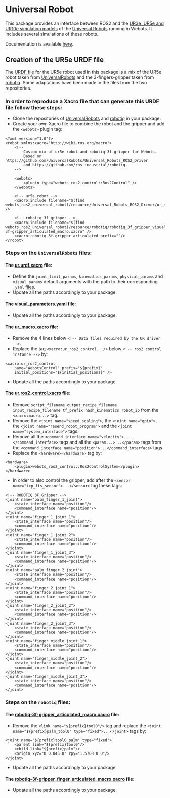 # Universal Robot

This package provides an interface between ROS2 and the [UR3e, UR5e and UR10e simulation models](https://cyberbotics.com/doc/guide/ure) of the [Universal Robots](https://www.universal-robots.com) running in Webots.
It includes several simulations of these robots.

Documentation is available [here](https://github.com/cyberbotics/webots_ros2/wiki/Example-Universal-Robots).

## Creation of the UR5e URDF file

The [URDF file](https://github.com/cyberbotics/webots_ros2/blob/master/webots_ros2_universal_robot/resource/ur5e_with_gripper.urdf) for the UR5e robot used in this package is a mix of the UR5e robot taken from [UniversalRobots](https://github.com/UniversalRobots/Universal_Robots_ROS2_Driver) and the 3-fingers-gripper taken from [robotiq](https://github.com/ros-industrial/robotiq).
Some adaptations have been made in the files from the two repositories.

### In order to reproduce a Xacro file that can generate this URDF file follow these steps:
- Clone the repositories of [UniversalRobots](https://github.com/UniversalRobots/Universal_Robots_ROS2_Driver) and [robotiq](https://github.com/ros-industrial/robotiq) in your package.
- Create your own Xacro file to combine the robot and the gripper and add the `<webots>` plugin tag:
```
<?xml version="1.0"?>
<robot xmlns:xacro="http://wiki.ros.org/xacro">
    <!--
        Custom mix of ur5e robot and robotiq 3f gripper for Webots.
        Based on https://github.com/UniversalRobots/Universal_Robots_ROS2_Driver
        and https://github.com/ros-industrial/robotiq.
    -->

    <webots>
        <plugin type="webots_ros2_control::Ros2Control" />
    </webots>

    <!-- ur5e robot -->
    <xacro:include filename="$(find webots_ros2_universal_robot)/resource/Universal_Robots_ROS2_Driver/ur_description/urdf/ur.urdf.xacro" />

    <!-- robotiq 3f gripper -->
    <xacro:include filename="$(find webots_ros2_universal_robot)/resource/robotiq/robotiq_3f_gripper_visualization/cfg/robotiq-3f-gripper_articulated_macro.xacro" />
    <xacro:robotiq-3f-gripper_articulated prefix=""/>
</robot>
```

### Steps on the `UniversalRobots` files:

#### The [ur.urdf.xacro](https://github.com/UniversalRobots/Universal_Robots_ROS2_Driver/blob/foxy/ur_description/urdf/ur.urdf.xacro) file:
- Define the `joint_limit_params`, `kinematics_params`, `physical_params` and `visual_params` default arguments with the path to their corresponding `.yaml` [files](https://github.com/UniversalRobots/Universal_Robots_ROS2_Driver/tree/foxy/ur_description/config/ur5e).
- Update all the paths accordingly to your package.

#### The [visual_parameters.yaml](https://github.com/UniversalRobots/Universal_Robots_ROS2_Driver/blob/foxy/ur_description/config/ur5e/visual_parameters.yaml) file:
- Update all the paths accordingly to your package.

#### The [ur_macro.xacro](https://github.com/UniversalRobots/Universal_Robots_ROS2_Driver/blob/foxy/ur_description/urdf/ur_macro.xacro) file:
- Remove the 4 lines below `<!-- Data files required by the UR driver -->`.
- Replace the tag `<xacro:ur_ros2_control.../>` below `<!-- ros2 control instance -->` by:
```
<xacro:ur_ros2_control
    name="WebotsControl" prefix="${prefix}"
    initial_positions="${initial_positions}" />
```
- Update all the paths accordingly to your package.

#### The [ur.ros2_control.xacro](https://github.com/UniversalRobots/Universal_Robots_ROS2_Driver/blob/foxy/ur_description/urdf/ur.ros2_control.xacro) file:
- Remove `script_filename output_recipe_filename input_recipe_filename tf_prefix hash_kinematics robot_ip` from the `<xacro:macro...>` tag.
- Remove the `<joint name="speed_scaling">`, the `<joint name="gpio">`, the `<joint name="resend_robot_program">` and the `<joint name="system_interface">` tags.
- Remove all the `<command_interface name="velocity">...</command_interface>` tags and all the `<param...>...</param>` tags from the `<command_interface name="position">...</command_interface>` tags
- Replace the `<hardware></hardware>` tag by:
```
<hardware>
    <plugin>webots_ros2_control::Ros2ControlSystem</plugin>
</hardware>
```
- In order to also control the gripper, add after the `<sensor name="tcp_fts_sensor">...</sensor>` tag these tags:
```
<!-- ROBOTIQ 3F Gripper -->
<joint name="palm_finger_1_joint">
    <state_interface name="position"/>
    <command_interface name="position"/>
</joint>
<joint name="finger_1_joint_1">
    <state_interface name="position"/>
    <command_interface name="position"/>
</joint>
<joint name="finger_1_joint_2">
    <state_interface name="position"/>
    <command_interface name="position"/>
</joint>
<joint name="finger_1_joint_3">
    <state_interface name="position"/>
    <command_interface name="position"/>
</joint>
<joint name="palm_finger_2_joint">
    <state_interface name="position"/>
    <command_interface name="position"/>
</joint>
<joint name="finger_2_joint_1">
    <state_interface name="position"/>
    <command_interface name="position"/>
</joint>
<joint name="finger_2_joint_2">
    <state_interface name="position"/>
    <command_interface name="position"/>
</joint>
<joint name="finger_2_joint_3">
    <state_interface name="position"/>
    <command_interface name="position"/>
</joint>
<joint name="finger_middle_joint_1">
    <state_interface name="position"/>
    <command_interface name="position"/>
</joint>
<joint name="finger_middle_joint_2">
    <state_interface name="position"/>
    <command_interface name="position"/>
</joint>
<joint name="finger_middle_joint_3">
    <state_interface name="position"/>
    <command_interface name="position"/>
</joint>
```


### Steps on the `robotiq` files:

#### The [robotiq-3f-gripper_articulated_macro.xacro](https://github.com/ros-industrial/robotiq/blob/kinetic-devel/robotiq_3f_gripper_visualization/cfg/robotiq-3f-gripper_articulated_macro.xacro) file:
- Remove the `<link name="${prefix}tool0"/>` tag and replace the `<joint name="${prefix}palm_tool0" type="fixed">...</joint>` tags by:
```
<joint name="${prefix}tool0_palm" type="fixed">
    <parent link="${prefix}tool0"/>
    <child link="${prefix}palm"/>
    <origin xyz="0 0.045 0" rpy="1.5708 0 0"/>
</joint>
```
- Update all the paths accordingly to your package.

#### The [robotiq-3f-gripper_finger_articulated_macro.xacro](https://github.com/ros-industrial/robotiq/blob/kinetic-devel/robotiq_3f_gripper_visualization/cfg/robotiq-3f-gripper_finger_articulated_macro.xacro) file:
- Update all the paths accordingly to your package.